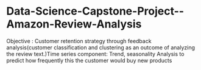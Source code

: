 # Data-Science-Capstone-Project--Amazon-Review-Analysis
Objective : Customer retention strategy through feedback analysis(customer classification  and  clustering  as  an  outcome   of  analyzing  the  review text.)Time series component: Trend, seasonality Analysis to predict how frequently this the customer would buy new products
